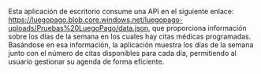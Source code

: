 Esta aplicación de escritorio consume una API en el siguiente enlace: https://luegopago.blob.core.windows.net/luegopago-uploads/Pruebas%20LuegoPago/data.json, que proporciona información sobre los días de la semana en los cuales hay citas médicas programadas. Basándose en esa información, la aplicación muestra los días de la semana junto con el número de citas disponibles para cada día, permitiendo al usuario gestionar su agenda de forma eficiente.
